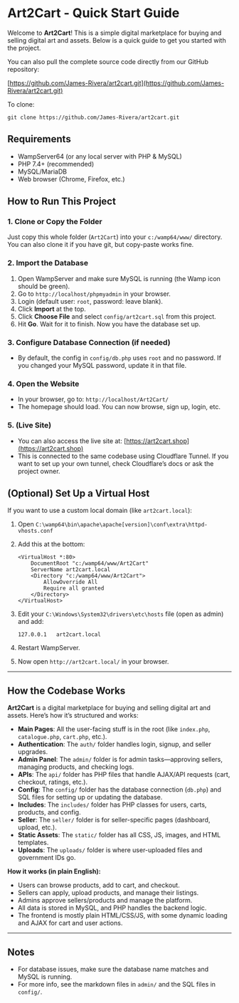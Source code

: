 # Art2Cart - Quick Start Guide

Welcome to **Art2Cart**! This is a simple digital marketplace for buying and selling digital art and assets. Below is a quick guide to get you started with the project.

You can also pull the complete source code directly from our GitHub repository:

[https://github.com/James-Rivera/art2cart.git](https://github.com/James-Rivera/art2cart.git)

To clone:
```
git clone https://github.com/James-Rivera/art2cart.git
```

## Requirements
- WampServer64 (or any local server with PHP & MySQL)
- PHP 7.4+ (recommended)
- MySQL/MariaDB
- Web browser (Chrome, Firefox, etc.)

## How to Run This Project

### 1. Clone or Copy the Folder
Just copy this whole folder (`Art2Cart`) into your `c:/wamp64/www/` directory. You can also clone it if you have git, but copy-paste works fine.

### 2. Import the Database
1. Open WampServer and make sure MySQL is running (the Wamp icon should be green).
2. Go to `http://localhost/phpmyadmin` in your browser.
3. Login (default user: `root`, password: leave blank).
4. Click **Import** at the top.
5. Click **Choose File** and select `config/art2cart.sql` from this project.
6. Hit **Go**. Wait for it to finish. Now you have the database set up.

### 3. Configure Database Connection (if needed)
- By default, the config in `config/db.php` uses `root` and no password. If you changed your MySQL password, update it in that file.

### 4. Open the Website
- In your browser, go to: `http://localhost/Art2Cart/`
- The homepage should load. You can now browse, sign up, login, etc.

### 5. (Live Site)
- You can also access the live site at: [https://art2cart.shop](https://art2cart.shop)
- This is connected to the same codebase using Cloudflare Tunnel. If you want to set up your own tunnel, check Cloudflare’s docs or ask the project owner.

## (Optional) Set Up a Virtual Host
If you want to use a custom local domain (like `art2cart.local`):

1. Open `C:\wamp64\bin\apache\apache[version]\conf\extra\httpd-vhosts.conf`
2. Add this at the bottom:

    ```
    <VirtualHost *:80>
        DocumentRoot "c:/wamp64/www/Art2Cart"
        ServerName art2cart.local
        <Directory "c:/wamp64/www/Art2Cart">
            AllowOverride All
            Require all granted
        </Directory>
    </VirtualHost>
    ```

3. Edit your `C:\Windows\System32\drivers\etc\hosts` file (open as admin) and add:

    ```
    127.0.0.1   art2cart.local
    ```

4. Restart WampServer.
5. Now open `http://art2cart.local/` in your browser.

---

## How the Codebase Works

**Art2Cart** is a digital marketplace for buying and selling digital art and assets. Here’s how it’s structured and works:

- **Main Pages**: All the user-facing stuff is in the root (like `index.php`, `catalogue.php`, `cart.php`, etc.).
- **Authentication**: The `auth/` folder handles login, signup, and seller upgrades.
- **Admin Panel**: The `admin/` folder is for admin tasks—approving sellers, managing products, and checking logs.
- **APIs**: The `api/` folder has PHP files that handle AJAX/API requests (cart, checkout, ratings, etc.).
- **Config**: The `config/` folder has the database connection (`db.php`) and SQL files for setting up or updating the database.
- **Includes**: The `includes/` folder has PHP classes for users, carts, products, and config.
- **Seller**: The `seller/` folder is for seller-specific pages (dashboard, upload, etc.).
- **Static Assets**: The `static/` folder has all CSS, JS, images, and HTML templates.
- **Uploads**: The `uploads/` folder is where user-uploaded files and government IDs go.


**How it works (in plain English):**
- Users can browse products, add to cart, and checkout.
- Sellers can apply, upload products, and manage their listings.
- Admins approve sellers/products and manage the platform.
- All data is stored in MySQL, and PHP handles the backend logic.
- The frontend is mostly plain HTML/CSS/JS, with some dynamic loading and AJAX for cart and user actions.

---

## Notes
- For database issues, make sure the database name matches and MySQL is running.
- For more info, see the markdown files in `admin/` and the SQL files in `config/`.



